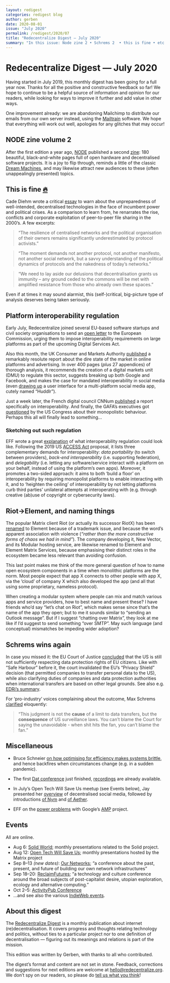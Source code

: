 ```yaml
---
layout: redigest
categories: redigest blog
author: gerben
date: 2020-08-01
issue: "July 2020"
permalink: /redigest/2020/07
title: "Redecentralize Digest — July 2020"
summary: "In this issue: Node zine 2 • Schrems 2  • this is fine • etc."
---
```


Redecentralize Digest — July 2020
=================================

Having started in July 2019, this monthly digest has been going for a full year now. Thanks for all the positive and constructive feedback so far! We hope to continue to be a helpful source of information and opinion for our readers, while looking for ways to improve it further and add value in other ways.

One improvement already: we are abandoning Mailchimp to distribute our emails from our own server instead, using the [Mailtrain][] software. We hope that everything will work out well, apologies for any glitches that may occur!

[Mailtrain]: https://mailtrain.org/


## NODE zine volume 2

After the first edition a year ago, [NODE][] published a second [zine][]: 180 beautiful, black-and-white pages full of open hardware and decentralised software projects. It is a joy to flip through, reminds a little of the classic [Dream Machines][], and may likewise attract new audiences to these (often unappealingly presented) topics.

[NODE]: https://n-o-d-e.net/
[zine]: https://n-o-d-e.net/zine/
[Dream Machines]: https://en.wikipedia.org/wiki/Computer_Lib/Dream_Machines


## This is fine [🔥][]

Cade Diehm wrote a critical [essay][] to warn about the unpreparedness of well-intended, decentralised technologies in the face of incumbent power and political crises. As a comparison to learn from, he renarrates the rise, conflicts and corporate exploitation of peer-to-peer file sharing in the 2000’s. A few excerpts:

> “The resilience of centralised networks and the political organisation of their owners remains significantly underestimated by protocol activists.”

> “The moment demands not another protocol, not another manifesto, not another social network, but a savvy understanding of the political dynamics of protocols and the nakedness of today’s networks.”

> “We need to lay aside our delusions that decentralisation grants us immunity – any ground ceded to the commons will be met with amplified resistance from those who already own these spaces.”

Even if at times it may sound alarmist, this (self-)critical, big-picture type of analysis deserves being taken seriously.

[🔥]: https://gunshowcomic.com/648 "On Fire · Gunshow · Jan 2013 (the origin of the meme)"
[essay]: https://newdesigncongress.org/en/pub/this-is-fine/ "This is Fine: Optimism & Emergency in the P2P Network · Cade Diehm / New Design Congress · 16 July 2020"


## Platform interoperability regulation

Early July, Redecentralize joined several EU-based software startups and civil society organisations to send an [open letter][] to the European Commission, urging them to impose interoperability requirements on large platforms as part of the upcoming Digital Services Act.

Also this month, the UK Consumer and Markets Authority [published][cma] a remarkably resolute report about the dire state of the market in online platforms and advertising. In over 400 pages (*plus* 27 appendices) of thorough analysis, it recommends the creation of a digital markets unit (DMU) to regulate this sector, suggests breaking up both Google and Facebook, and makes the case for mandated interoperability in social media (even [drawing up][] a user interface for a multi-platform social media app, cutely named “Huddlr”).

Just a week later, the French digital council CNNum [published][cnnum] a report specifically on interoperability. And finally, the GAFA’s executives got [questioned][] by the US Congress about their monopolistic behaviour. Perhaps this all will finally lead to something…

### Sketching out such regulation

EFF wrote a great [explanation][] of what interoperability regulation could look like. Following the 2019 US [ACCESS Act][] proposal, it lists three complementary demands for interoperability: *data portability* (to switch between providers), *back-end interoperability* (i.e. supporting federation), and *delegability* (i.e. letting any software/service interact with a platform on your behalf, instead of using the platform’s own apps). Moreover, it promotes a two-sided approach: it aims to both ‘build a floor’ on interoperability by requiring monopolist platforms to enable interacting with it, and to ‘heighten the ceiling’ of interoperability by not letting platforms curb third parties’ unilateral attempts at interoperating with (e.g. through creative (ab)use of copyright or cybersecurity laws).

[open letter]: https://www.eff.org/document/letter-vestager-interoperability
[cma]: https://www.gov.uk/government/news/new-regime-needed-to-take-on-tech-giants "New regime needed to take on tech giants · CMA (Competition and Markets Authority, UK) · 1 July 2020"
[drawing up]: https://assets.publishing.service.gov.uk/media/5efb5fcbd3bf7f769a4e776b/Appendix_W_-_Interventions_in_Social_Media_v.3.pdf#page=14 "Appendix W: assessment of pro-competition interventions in social media, p18"
[cnnum]: https://cnnumerique.fr/Interoperabilite_Concurrence_Etude "Publication de l'étude de cas sur l’interopérabilité des réseaux sociaux · CNNum (conseil national du numérique, France) · 6 July 2020"
[questioned]: https://www.protocol.com/tech-hearings-how-the-lawmakers-are-doing-so-far
[explanation]: https://www.eff.org/deeplinks/2020/07/legislative-path-interoperable-internet
[ACCESS Act]: https://www.warner.senate.gov/public/index.cfm/2019/10/senators-introduce-bipartisan-bill-to-encourage-competition-in-social-media


## Riot→Element, and naming things

The popular Matrix client Riot (or actually its successor RiotX) has been [renamed][] to Element because of a trademark issue, and because the word’s apparent association with violence (*“rather than the more constructive forms of chaos we had in mind”*). The company developing it, New Vector, and its Modular hosting service, are likewise renamed to Element and Element Matrix Services, because emphasising their distinct roles in the ecosystem became less relevant than avoiding confusion.

This last point makes me think of the more general question of how to name open ecosystem components in a time when monolithic platforms are the norm. Most people expect that app X connects to other people with app X, via the ‘cloud’ of company X which also developed the app (and all that using some proprietary, nameless protocol).

When creating a modular system where people can mix and match various apps and service providers, how to best name and present these? I have friends who’d say “let’s chat on Riot”, which makes sense since that’s the name of the app they open; but to me it sounds similar to “sending an Outlook message”. But if I suggest “chatting over Matrix”, they look at me like if I’d suggest to send something “over SMTP”. May such language (and conceptual) mismatches be impeding wider adoption?

[renamed]: https://element.io/blog/welcome-to-element/


## Schrems wins again

In case you missed it: the EU Court of Justice [concluded][] that the US is still not sufficiently respecting data protection rights of EU citizens. Like with “Safe Harbour” before it, the court invalidated the EU’s “Privacy Shield” decision (that permitted companies to transfer personal data to the US), while also clarifying duties of companies and data protection authorities when international transfers are based on other legal grounds. See also e.g. [EDRi’s summary].

For ‘pro-industry’ voices complaining about the outcome, Max Schrems [clarified][] eloquently:

> “This judgment is not the **cause** of a limit to data transfers, but the **consequence** of US surveillance laws. You can’t blame the Court for saying the unavoidable - when shit hits the fan, you can’t blame the fan.”

[concluded]: https://eur-lex.europa.eu/legal-content/EN/TXT/PDF/?uri=CELEX:62018CJ0311#page=46 "CJEU Judgement in case C-311/18; pp46–47"
[EDRi’s summary]: https://edri.org/a-victory-for-us-all-european-court-of-justice-makes-landmark-ruling-to-invalidate-the-privacy-shield/ "A victory for us all: European Court of Justice makes landmark ruling to invalidate the Privacy Shield · EDRi · 16 July 2020"
[clarified]: https://noyb.eu/en/cjeu "CJEU judgement - first statement · noyb · 16 July 2020"


## Miscellaneous

- Bruce Schneier [on how optimising for efficiency makes systems brittle][bruce], and hence backfires when circumstances change (e.g. in a sudden pandemic).

[bruce]: https://www.schneier.com/blog/archives/2020/07/the_security_va.html "The Security Value of Inefficiency · Bruce Schneier · 2 July 2020"


- The first [Dat conference] just finished, [recordings][] are already available.

[Dat conference]: https://events.dat.foundation/2020/
[recordings]: https://events.dat.foundation/2020/stream/


- In July’s Open Tech Will Save Us meetup (see Events below), Jay presented her [overview][] of decentralised social media, followed by introductions [of Nym][] and [of Aether][].

[overview]: https://www.youtube.com/embed/_2DQ_iYZi5U?rel=0&iv_load_policy=3&modestbranding=1&autoplay=1&start=99&end=1557 "Jay Graber on decentralised social networks (1:39 into the recording)"
[of Nym]: https://www.youtube.com/embed/_2DQ_iYZi5U?rel=0&iv_load_policy=3&modestbranding=1&autoplay=1&start=1586 "Ania Piotrowska introducing mix networks, Loopix, and Nym (at 26:26 into the recording)"
[of Aether]: https://www.youtube.com/embed/_2DQ_iYZi5U?rel=0&iv_load_policy=3&modestbranding=1&autoplay=1&start=3975 "Burak Nehbit introduces peer-to-peer social network Aether (at 1:06:15 into the recording)"


- EFF on the [power problems][] with Google’s [AMP][] project.

[power problems]: https://www.eff.org/deeplinks/2020/07/googles-amp-canonical-web-and-importance-web-standards-0 "Google's AMP, the Canonical Web, and the Importance of Web Standards · Alexis Hancock / EFF · 2 July 2020"
[AMP]: https://amp.dev/ "“AMP is a web component framework to easily create user-first websites/emails/ads”"


## Events

All are online.

- Aug 6: [Solid World](https://solidproject.org/events); monthly presentations related to the Solid project.
- Aug 12: [Open Tech Will Save Us](https://matrix.org/open-tech-will-save-us/); monthly presentations hosted by the Matrix project
- Sep 8–13 *(new dates)*: [Our Networks](https://ournetworks.ca/); “a conference about the past, present, and future of building our own network infrastructures”
- Sep 18–20: [ReclaimFutures](https://reclaimfutures.org/); “a technology and culture conference around the broad subjects of post-capitalist desire, utopian exploration, ecology and alternative computing.”
- Oct 2–5: [ActivityPub Conference](https://conf.activitypub.rocks/)
- …and see also the various [IndieWeb events](https://events.indieweb.org/).


## About this digest

The [Redecentralize Digest](https://redecentralize.org/redigest/) is a monthly publication about internet (re)decentralisation. It covers progress and thoughts relating technology and politics, without ties to a particular project nor to one definition of decentralisation — figuring out its meanings and relations is part of the mission.

This edition was written by Gerben, with thanks to all who contributed.

The digest’s format and content are not set in stone. Feedback, corrections and suggestions for next editions are welcome at <hello@redecentralize.org>. We don’t spy on our readers, so please do [tell us what you think](mailto:hello@redecentralize.org?subject=ReDigest%20feedback&body=I%20find%20ReDigest%20_____.%20It%20would%20be%20%28even%29%20better%20if%20_____.)!
